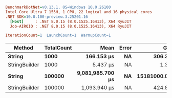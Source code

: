 ``` ini

BenchmarkDotNet=v0.13.1, OS=Windows 10.0.26100
Intel Core Ultra 7 155H, 1 CPU, 22 logical and 16 physical cores
.NET SDK=10.0.100-preview.3.25201.16
  [Host]     : .NET 8.0.15 (8.0.1525.16413), X64 RyuJIT
  Job-AIRQIO : .NET 8.0.15 (8.0.1525.16413), X64 RyuJIT

IterationCount=1  LaunchCount=1  WarmupCount=1  

```
|        Method | TotalCount |             Mean | Error |         Gen 0 |         Gen 1 |         Gen 2 |     Allocated |
|-------------- |----------- |-----------------:|------:|--------------:|--------------:|--------------:|--------------:|
|        **String** |       **1000** |       **166.153 μs** |    **NA** |      **306.3965** |        **6.1035** |             **-** |      **3,754 KB** |
| StringBuilder |       1000 |         5.437 μs |    NA |        1.3275 |        0.0381 |             - |         16 KB |
|        **String** |     **100000** | **9,081,985.700 μs** |    **NA** | **15181000.0000** | **15145000.0000** | **11715000.0000** | **56,551,663 KB** |
| StringBuilder |     100000 |     1,093.940 μs |    NA |      424.8047 |      424.8047 |      221.6797 |      2,315 KB |
